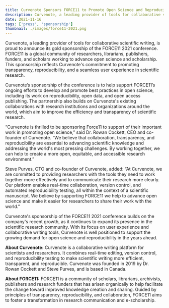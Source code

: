 ```yaml
---
title: Curvenote Sponsors FORCE11 to Promote Open Science and Reproducibility
description: Curvenote, a leading provider of tools for collaborative scientific writing, is proud to announce its gold sponsorship of the FORCE11 2021 conference.
date: 2021-11-16
tags: ['press', 'sponsorship']
thumbnail: ./images/force11-2021.png
---
```


Curvenote, a leading provider of tools for collaborative scientific writing, is proud to announce its gold sponsorship of the FORCE11 2021 conference. FORCE11 is a global community of researchers, librarians, publishers, funders, and scholars working to advance open science and scholarship. This sponsorship reflects Curvenote's commitment to promoting transparency, reproducibility, and a seamless user experience in scientific research.

Curvenote’s sponsorship of the conference is to help support FORCE11’s ongoing efforts to develop and promote best practices in open science, including its work on reproducibility, open data, and open access publishing. The partnership also builds on Curvenote's existing collaborations with research institutions and organizations around the world, which aim to improve the efficiency and transparency of scientific research.

“Curvenote is thrilled to be sponsoring Force11 to support of their important work in promoting open science,” said Dr. Rowan Cockett, CEO and co-founder of Curvenote. “We believe that collaboration, transparency, and reproducibility are essential to advancing scientific knowledge and addressing the world's most pressing challenges. By working together, we can help to create a more open, equitable, and accessible research environment.”

Steve Purves, CTO and co-founder of Curvenote, added: “At Curvenote, we are committed to providing researchers with the tools they need to work together more effectively and to communicate their research more clearly. Our platform enables real-time collaboration, version control, and automated reproducibility testing, all within the context of a scientific manuscript. We believe by supporting FORCE11 we help to advance open science and make it easier for researchers to share their work with the world.”

Curvenote's sponsorship of the FORCE11 2021 conference builds on the company's recent growth, as it continues to expand its presence in the scientific research community. With its focus on user experience and collaborative writing tools, Curvenote is well positioned to support the growing demand for open science and reproducibility in the years ahead.

**About Curvenote:** Curvenote is a collaborative writing platform for scientists and researchers. It combines real-time editing, version control, and reproducibility testing to make scientific writing more efficient, transparent, and reproducible. Curvenote was founded in 2019 by Dr. Rowan Cockett and Steve Purves, and is based in Canada.

**About FORCE11:** FORCE11 is a community of scholars, librarians, archivists, publishers and research funders that has arisen organically to help facilitate the change toward improved knowledge creation and sharing. Guided by principles of transparency, reproducibility, and collaboration, FORCE11 aims to foster a transformation in research communication and e-scholarship.
